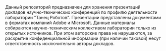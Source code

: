 Данный репозиторий предназначен для хранения презентаций докладов научно-технических конференций по профилю деятельности лаборатории "Танец Роботов". Презентации представлены документами в форматах компаний Adobe и Microsoft. Данные материалы собираются научно-техническим коллективом лаборатории только из открытых источников. При этом авторские права не нарушаются, за раскрытие конфиденциальной информации (при наличии таковой) несут ответственность исключительно авторы докладов.
